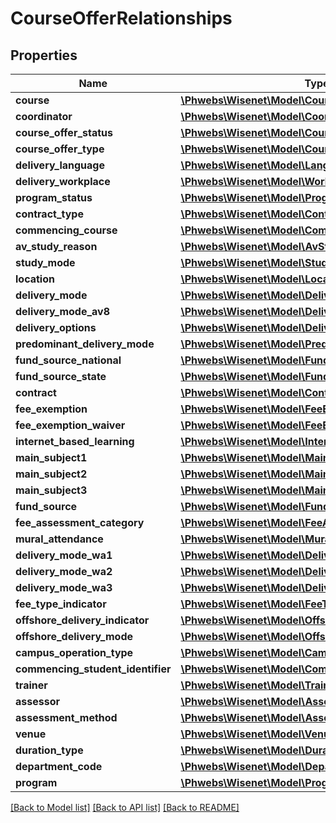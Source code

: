 # CourseOfferRelationships

## Properties
Name | Type | Description | Notes
------------ | ------------- | ------------- | -------------
**course** | [**\Phwebs\Wisenet\Model\CourseBasic**](CourseBasic.md) |  | [optional] 
**coordinator** | [**\Phwebs\Wisenet\Model\Coordinator**](Coordinator.md) |  | [optional] 
**course_offer_status** | [**\Phwebs\Wisenet\Model\CourseOfferStatus**](CourseOfferStatus.md) |  | [optional] 
**course_offer_type** | [**\Phwebs\Wisenet\Model\CourseOfferType**](CourseOfferType.md) |  | [optional] 
**delivery_language** | [**\Phwebs\Wisenet\Model\Language**](Language.md) |  | [optional] 
**delivery_workplace** | [**\Phwebs\Wisenet\Model\WorkplaceBasic**](WorkplaceBasic.md) |  | [optional] 
**program_status** | [**\Phwebs\Wisenet\Model\ProgramStatus**](ProgramStatus.md) |  | [optional] 
**contract_type** | [**\Phwebs\Wisenet\Model\ContractType**](ContractType.md) |  | [optional] 
**commencing_course** | [**\Phwebs\Wisenet\Model\CommencingCourse**](CommencingCourse.md) |  | [optional] 
**av_study_reason** | [**\Phwebs\Wisenet\Model\AvStudyReason**](AvStudyReason.md) |  | [optional] 
**study_mode** | [**\Phwebs\Wisenet\Model\StudyMode**](StudyMode.md) |  | [optional] 
**location** | [**\Phwebs\Wisenet\Model\LocationBasic**](LocationBasic.md) |  | [optional] 
**delivery_mode** | [**\Phwebs\Wisenet\Model\DeliveryMode**](DeliveryMode.md) |  | [optional] 
**delivery_mode_av8** | [**\Phwebs\Wisenet\Model\DeliveryModeAv8**](DeliveryModeAv8.md) |  | [optional] 
**delivery_options** | [**\Phwebs\Wisenet\Model\DeliveryOption[]**](DeliveryOption.md) |  | [optional] 
**predominant_delivery_mode** | [**\Phwebs\Wisenet\Model\PredominantDeliveryMode**](PredominantDeliveryMode.md) |  | [optional] 
**fund_source_national** | [**\Phwebs\Wisenet\Model\FundSourceNational**](FundSourceNational.md) |  | [optional] 
**fund_source_state** | [**\Phwebs\Wisenet\Model\FundSourceState**](FundSourceState.md) |  | [optional] 
**contract** | [**\Phwebs\Wisenet\Model\Contract**](Contract.md) |  | [optional] 
**fee_exemption** | [**\Phwebs\Wisenet\Model\FeeExemption**](FeeExemption.md) |  | [optional] 
**fee_exemption_waiver** | [**\Phwebs\Wisenet\Model\FeeExemptionWaiver**](FeeExemptionWaiver.md) |  | [optional] 
**internet_based_learning** | [**\Phwebs\Wisenet\Model\InternetBasedLearning**](InternetBasedLearning.md) |  | [optional] 
**main_subject1** | [**\Phwebs\Wisenet\Model\MainSubject**](MainSubject.md) |  | [optional] 
**main_subject2** | [**\Phwebs\Wisenet\Model\MainSubject**](MainSubject.md) |  | [optional] 
**main_subject3** | [**\Phwebs\Wisenet\Model\MainSubject**](MainSubject.md) |  | [optional] 
**fund_source** | [**\Phwebs\Wisenet\Model\FundSource**](FundSource.md) |  | [optional] 
**fee_assessment_category** | [**\Phwebs\Wisenet\Model\FeeAssessmentCategory**](FeeAssessmentCategory.md) |  | [optional] 
**mural_attendance** | [**\Phwebs\Wisenet\Model\MuralAttendance**](MuralAttendance.md) |  | [optional] 
**delivery_mode_wa1** | [**\Phwebs\Wisenet\Model\DeliveryModeWa**](DeliveryModeWa.md) |  | [optional] 
**delivery_mode_wa2** | [**\Phwebs\Wisenet\Model\DeliveryModeWa**](DeliveryModeWa.md) |  | [optional] 
**delivery_mode_wa3** | [**\Phwebs\Wisenet\Model\DeliveryModeWa**](DeliveryModeWa.md) |  | [optional] 
**fee_type_indicator** | [**\Phwebs\Wisenet\Model\FeeTypeIndicator**](FeeTypeIndicator.md) |  | [optional] 
**offshore_delivery_indicator** | [**\Phwebs\Wisenet\Model\OffshoreDeliveryIndicator**](OffshoreDeliveryIndicator.md) |  | [optional] 
**offshore_delivery_mode** | [**\Phwebs\Wisenet\Model\OffshoreDeliveryMode**](OffshoreDeliveryMode.md) |  | [optional] 
**campus_operation_type** | [**\Phwebs\Wisenet\Model\CampusOperationType**](CampusOperationType.md) |  | [optional] 
**commencing_student_identifier** | [**\Phwebs\Wisenet\Model\CommencingStudentIdentifier**](CommencingStudentIdentifier.md) |  | [optional] 
**trainer** | [**\Phwebs\Wisenet\Model\Trainer**](Trainer.md) |  | [optional] 
**assessor** | [**\Phwebs\Wisenet\Model\Assessor**](Assessor.md) |  | [optional] 
**assessment_method** | [**\Phwebs\Wisenet\Model\AssessmentMethod**](AssessmentMethod.md) |  | [optional] 
**venue** | [**\Phwebs\Wisenet\Model\VenueBasic**](VenueBasic.md) |  | [optional] 
**duration_type** | [**\Phwebs\Wisenet\Model\DurationType**](DurationType.md) |  | [optional] 
**department_code** | [**\Phwebs\Wisenet\Model\DepartmentCode**](DepartmentCode.md) |  | [optional] 
**program** | [**\Phwebs\Wisenet\Model\Program**](Program.md) |  | [optional] 

[[Back to Model list]](../../README.md#documentation-for-models) [[Back to API list]](../../README.md#documentation-for-api-endpoints) [[Back to README]](../../README.md)

